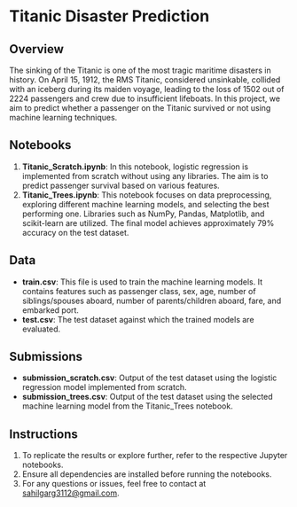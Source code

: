 # Titanic Disaster Prediction

## Overview
The sinking of the Titanic is one of the most tragic maritime disasters in history. On April 15, 1912, the RMS Titanic, considered unsinkable, collided with an iceberg during its maiden voyage, leading to the loss of 1502 out of 2224 passengers and crew due to insufficient lifeboats. In this project, we aim to predict whether a passenger on the Titanic survived or not using machine learning techniques.

## Notebooks
1. **Titanic_Scratch.ipynb**: In this notebook, logistic regression is implemented from scratch without using any libraries. The aim is to predict passenger survival based on various features.
2. **Titanic_Trees.ipynb**: This notebook focuses on data preprocessing, exploring different machine learning models, and selecting the best performing one. Libraries such as NumPy, Pandas, Matplotlib, and scikit-learn are utilized. The final model achieves approximately 79% accuracy on the test dataset.

## Data
- **train.csv**: This file is used to train the machine learning models. It contains features such as passenger class, sex, age, number of siblings/spouses aboard, number of parents/children aboard, fare, and embarked port.
- **test.csv**: The test dataset against which the trained models are evaluated.

## Submissions
- **submission_scratch.csv**: Output of the test dataset using the logistic regression model implemented from scratch.
- **submission_trees.csv**: Output of the test dataset using the selected machine learning model from the Titanic_Trees notebook.

## Instructions
1. To replicate the results or explore further, refer to the respective Jupyter notebooks.
2. Ensure all dependencies are installed before running the notebooks.
3. For any questions or issues, feel free to contact at sahilgarg3112@gmail.com.
